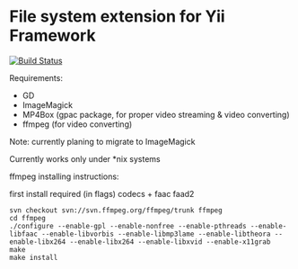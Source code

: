 File system extension for Yii Framework
===========
[![Build Status](https://secure.travis-ci.org/mediasite/yii-LocalFS.png)](http://travis-ci.org/mediasite/yii-LocalFS)

Requirements:

* GD
* ImageMagick
* MP4Box (gpac package, for proper video streaming & video converting)
* ffmpeg (for video converting)

Note: currently planing to migrate to ImageMagick

Currently works only under *nix systems

ffmpeg installing instructions:

first install required (in flags) codecs + faac faad2
```
svn checkout svn://svn.ffmpeg.org/ffmpeg/trunk ffmpeg
cd ffmpeg
./configure --enable-gpl --enable-nonfree --enable-pthreads --enable-libfaac --enable-libvorbis --enable-libmp3lame --enable-libtheora --enable-libx264 --enable-libx264 --enable-libxvid --enable-x11grab
make
make install
```